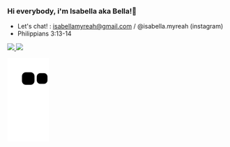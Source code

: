 ### Hi everybody, i'm Isabella aka Bella!💐

- Let's chat! : isabellamyreah@gmail.com / @isabella.myreah (instagram)
- Philippians 3:13-14 
<div>
  <a href="https://github.com/IsabellaMyreah">
  <img height="160em" src="https://github-readme-stats.vercel.app/api?username=IsabellaMyreah&theme=radical&show_icons=true"/>
  <img height="160em" src="https://github-readme-stats.vercel.app/api/top-langs/?username=IsabellaMyreah&layout=compact&langs_count=7&theme=radical"/>
    </div>
    
![snake gif](https://github.com/IsabellaMyreah/IsabellaMyreah/blob/output/github-contribution-grid-snake.svg)
   
